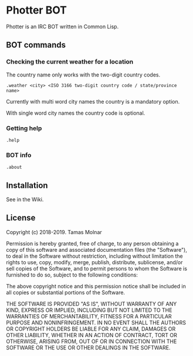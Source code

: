 # Photter BOT

Photter is an IRC BOT written in Common Lisp.

## BOT commands

### Checking the current weather for a location

The country name only works with the two-digit country codes.

`.weather <city> <ISO 3166 two-digit country code / state/province name>`

Currently with multi word city names the country is a mandatory option.

With single word city names the country code is optional.

### Getting help

`.help`

### BOT info

`.about`

## Installation

See in the Wiki.

## License

Copyright (c) 2018-2019. Tamas Molnar

Permission is hereby granted, free of charge, to any person obtaining a copy
of this software and associated documentation files (the "Software"), to deal
in the Software without restriction, including without limitation the rights
to use, copy, modify, merge, publish, distribute, sublicense, and/or sell
copies of the Software, and to permit persons to whom the Software is
furnished to do so, subject to the following conditions:

The above copyright notice and this permission notice shall be included in all
copies or substantial portions of the Software.

THE SOFTWARE IS PROVIDED "AS IS", WITHOUT WARRANTY OF ANY KIND, EXPRESS OR
IMPLIED, INCLUDING BUT NOT LIMITED TO THE WARRANTIES OF MERCHANTABILITY,
FITNESS FOR A PARTICULAR PURPOSE AND NONINFRINGEMENT. IN NO EVENT SHALL THE
AUTHORS OR COPYRIGHT HOLDERS BE LIABLE FOR ANY CLAIM, DAMAGES OR OTHER
LIABILITY, WHETHER IN AN ACTION OF CONTRACT, TORT OR OTHERWISE, ARISING FROM,
OUT OF OR IN CONNECTION WITH THE SOFTWARE OR THE USE OR OTHER DEALINGS IN THE
SOFTWARE.
